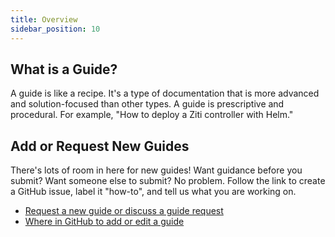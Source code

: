 ```yaml
---
title: Overview
sidebar_position: 10
---
```


## What is a Guide?

A guide is like a recipe. It's a type of documentation that is more advanced and solution-focused than other types. A guide is prescriptive and procedural. For example, "How to deploy a Ziti controller with Helm."

## Add or Request New Guides

There's lots of room in here for new guides! Want guidance before you submit? Want someone else to submit? No problem. Follow the link to create a GitHub issue, label it "how-to", and tell us what you are working on. 

* [Request a new guide or discuss a guide request](https://github.com/openziti/ziti-doc/issues?q=is%3Aissue+is%3Aopen+label%3Ahow-to+)
* [Where in GitHub to add or edit a guide](https://github.com/openziti/ziti-doc/tree/main/docusaurus/docs/guides)
